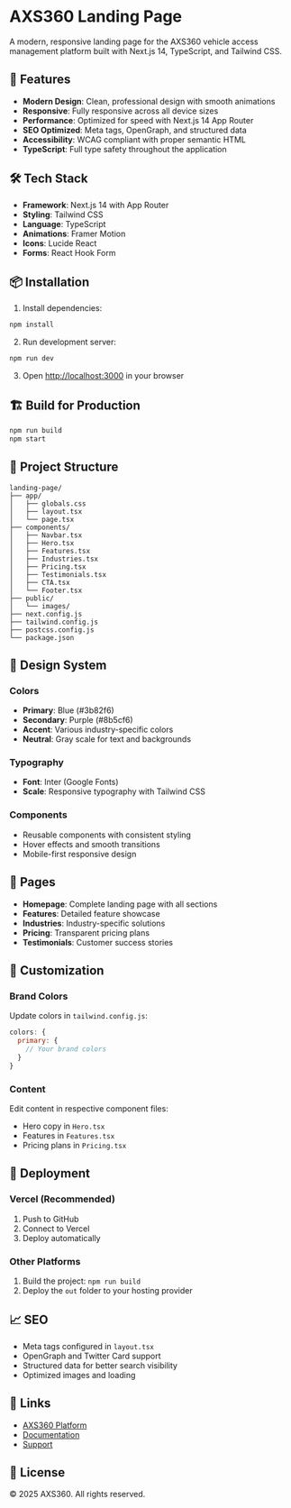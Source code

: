 # AXS360 Landing Page

A modern, responsive landing page for the AXS360 vehicle access management platform built with Next.js 14, TypeScript, and Tailwind CSS.

## 🚀 Features

- **Modern Design**: Clean, professional design with smooth animations
- **Responsive**: Fully responsive across all device sizes
- **Performance**: Optimized for speed with Next.js 14 App Router
- **SEO Optimized**: Meta tags, OpenGraph, and structured data
- **Accessibility**: WCAG compliant with proper semantic HTML
- **TypeScript**: Full type safety throughout the application

## 🛠️ Tech Stack

- **Framework**: Next.js 14 with App Router
- **Styling**: Tailwind CSS
- **Language**: TypeScript
- **Animations**: Framer Motion
- **Icons**: Lucide React
- **Forms**: React Hook Form

## 📦 Installation

1. Install dependencies:
```bash
npm install
```

2. Run development server:
```bash
npm run dev
```

3. Open [http://localhost:3000](http://localhost:3000) in your browser

## 🏗️ Build for Production

```bash
npm run build
npm start
```

## 📁 Project Structure

```
landing-page/
├── app/
│   ├── globals.css
│   ├── layout.tsx
│   └── page.tsx
├── components/
│   ├── Navbar.tsx
│   ├── Hero.tsx
│   ├── Features.tsx
│   ├── Industries.tsx
│   ├── Pricing.tsx
│   ├── Testimonials.tsx
│   ├── CTA.tsx
│   └── Footer.tsx
├── public/
│   └── images/
├── next.config.js
├── tailwind.config.js
├── postcss.config.js
└── package.json
```

## 🎨 Design System

### Colors
- **Primary**: Blue (#3b82f6)
- **Secondary**: Purple (#8b5cf6)
- **Accent**: Various industry-specific colors
- **Neutral**: Gray scale for text and backgrounds

### Typography
- **Font**: Inter (Google Fonts)
- **Scale**: Responsive typography with Tailwind CSS

### Components
- Reusable components with consistent styling
- Hover effects and smooth transitions
- Mobile-first responsive design

## 📄 Pages

- **Homepage**: Complete landing page with all sections
- **Features**: Detailed feature showcase
- **Industries**: Industry-specific solutions
- **Pricing**: Transparent pricing plans
- **Testimonials**: Customer success stories

## 🔧 Customization

### Brand Colors
Update colors in `tailwind.config.js`:

```javascript
colors: {
  primary: {
    // Your brand colors
  }
}
```

### Content
Edit content in respective component files:
- Hero copy in `Hero.tsx`
- Features in `Features.tsx`
- Pricing plans in `Pricing.tsx`

## 🚀 Deployment

### Vercel (Recommended)
1. Push to GitHub
2. Connect to Vercel
3. Deploy automatically

### Other Platforms
1. Build the project: `npm run build`
2. Deploy the `out` folder to your hosting provider

## 📈 SEO

- Meta tags configured in `layout.tsx`
- OpenGraph and Twitter Card support
- Structured data for better search visibility
- Optimized images and loading

## 🔗 Links

- [AXS360 Platform](https://app.axs360.com)
- [Documentation](https://docs.axs360.com)
- [Support](https://support.axs360.com)

## 📝 License

© 2025 AXS360. All rights reserved.
